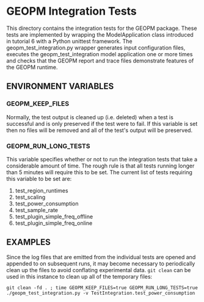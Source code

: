 GEOPM Integration Tests
=======================

This directory contains the integration tests for the GEOPM package.
These tests are implemented by wrapping the ModelApplication class
introduced in tutorial 6 with a Python unittest framework.  The
geopm_test_integration.py wrapper generates input configuration files,
executes the geopm_test_integration model application one or more
times and checks that the GEOPM report and trace files demonstrate
features of the GEOPM runtime.

ENVIRONMENT VARIABLES
---------------------

### GEOPM_KEEP_FILES
Normally, the test output is cleaned up (i.e. deleted) when a test is
successful and is only preserved if the test were to fail.  If this
variable is set then no files will be removed and all of the test's
output will be preserved.

### GEOPM_RUN_LONG_TESTS
This variable specifies whether or not to run the integration tests
that take a considerable amount of time.  The rough rule is that all
tests running longer than 5 minutes will require this to be set.
The current list of tests requiring this variable to be set are:
1. test_region_runtimes
1. test_scaling
1. test_power_consumption
1. test_sample_rate
1. test_plugin_simple_freq_offline
1. test_plugin_simple_freq_online

EXAMPLES
--------
Since the log files that are emitted from the individual tests are
opened and appended to on subsequent runs, it may become necessary to
periodically clean up the files to avoid conflating experimental data.
```git clean``` can be used in this instance to clean up all of the
temporary files:

    git clean -fd . ; time GEOPM_KEEP_FILES=true GEOPM_RUN_LONG_TESTS=true ./geopm_test_integration.py -v TestIntegration.test_power_consumption

